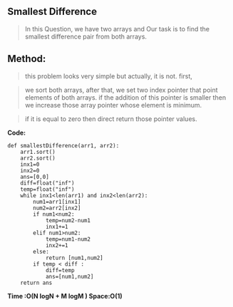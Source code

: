 ﻿

## Smallest Difference

> In this Question, we have two arrays and Our task is to find the smallest difference pair from both arrays.

## Method:

> this problem looks very simple but actually, it is not. first, 

> we sort both arrays, after that, we set two index pointer that point elements of both arrays. if the addition of this pointer is smaller then we increase those array pointer whose element is minimum.
 
> if it is equal to zero then direct return those pointer values.

**Code:** 

    def smallestDifference(arr1, arr2):
        arr1.sort()
    	arr2.sort()
    	inx1=0
    	inx2=0
    	ans=[0,0]
    	diff=float("inf")
    	temp=float("inf")
    	while inx1<len(arr1) and inx2<len(arr2):
    		num1=arr1[inx1]
    		num2=arr2[inx2]
    		if num1<num2:
    			temp=num2-num1
    			inx1+=1
    		elif num1>num2:
    			temp=num1-num2
    			inx2+=1
    		else:
    			return [num1,num2]
    		if temp < diff :
    			diff=temp
    			ans=[num1,num2]
    	return ans

**Time :O(N logN + M logM )
Space:O(1)**
